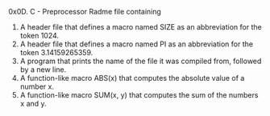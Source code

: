 0x0D. C - Preprocessor Radme file containing
1. A header file that defines a macro named SIZE as an abbreviation for the token 1024.
2. A header file that defines a macro named PI as an abbreviation for the token 3.14159265359.
3. A program that prints the name of the file it was compiled from, followed by a new line.
4. A function-like macro ABS(x) that computes the absolute value of a number x.
5. A function-like macro SUM(x, y) that computes the sum of the numbers x and y.
